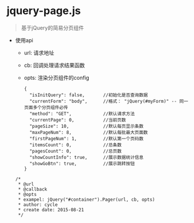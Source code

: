 # jquery-page.js

> 基于jQuery的简易分页组件

* 使用api

  - url: 请求地址
  
  - cb: 回调处理请求结果函数
  
  - opts: 渲染分页组件的config
  
    ```
    {
      "isInitQuery": false,       //初始化是否查询数据
      "currentForm": "body",      //格式： "jQuery(#myForm)" -- 同一页面多个分页组件必传
      "method": "GET",            //默认请求方法
      "currentPage": 0,           //当前页数
      "pageSize": 10,             //默认每页显示条数
      "maxPageNum": 8,            //默认每批最大页面数
      "firstPageNum": 1,          //默认第一个页码数
      "itemsCount": 0,            //总条数
      "pagesCount": 0,            //总页数
      "showCountInfo": true,      //展示数据统计信息
      "showGoBtn": true,          //展示跳转按钮
    }
    ```

  ```
  /*
   * @url
   * @callback
   * @opts
   * exampel: jQuery("#container").Pager(url, cb, opts)
   * author: cycle
   * create date: 2015-08-21
   */
  ```
